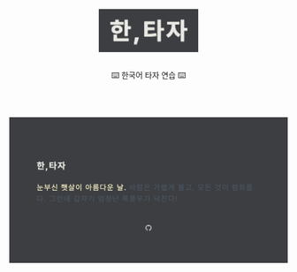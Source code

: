 <div align="center">
  <img align="center" alt="한,타자" src="./logo.png" width="180" />

  <br />
  <br />

  <p align="center">
    ⌨️ 한국어 타자 연습 ⌨️
  </p>
</div>

<br />
<br />

![showcase](./showcase.png)
